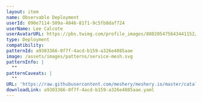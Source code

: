 ```yaml
---
layout: item
name: Observable Deployment
userId: 090e7114-509a-4046-81f1-9c5fb8daf724
userName: Lee Calcote
userAvatarURL: https://pbs.twimg.com/profile_images/880205475643441152/V_vhfnzb_400x400.jpg
type: Deployment
compatibility: 
patternId: a9303366-0f7f-4acd-b159-a326e4085aae
image: /assets/images/patterns/service-mesh.svg
patternInfo: |
  ""
patternCaveats: |
  ""
URL: 'https://raw.githubusercontent.com/meshery/meshery.io/master/catalog/a9303366-0f7f-4acd-b159-a326e4085aae.yaml'
downloadLink: a9303366-0f7f-4acd-b159-a326e4085aae.yaml
---
```

